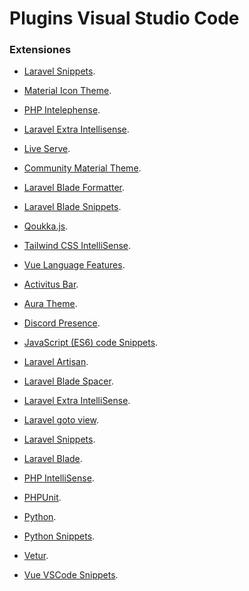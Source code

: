 # Plugins Visual Studio Code
### Extensiones
* [Laravel Snippets](https://marketplace.visualstudio.com/items?itemName=onecentlin.laravel-blade).
* [Material Icon Theme](https://marketplace.visualstudio.com/items?itemName=PKief.material-icon-theme).
* [PHP Intelephense](https://marketplace.visualstudio.com/items?itemName=bmewburn.vscode-intelephense-client).
* [Laravel Extra Intellisense](https://marketplace.visualstudio.com/items?itemName=amiralizadeh9480.laravel-extra-intellisense).
* [Live Serve](https://marketplace.visualstudio.com/items?itemName=ritwickdey.LiveServer).
* [Community Material Theme](https://marketplace.visualstudio.com/items?itemName=Equinusocio.vsc-community-material-theme).

* [Laravel Blade Formatter]().
* [Laravel Blade Snippets]().
* [Qoukka.js]().
* [Tailwind CSS IntelliSense]().
* [Vue Language Features]().
* [Activitus Bar]().
* [Aura Theme]().
* [Discord Presence]().
* [JavaScript (ES6) code Snippets]().
* [Laravel Artisan]().
* [Laravel Blade Spacer]().
* [Laravel Extra IntelliSense]().
* [Laravel goto view]().
* [Laravel Snippets]().
* [Laravel Blade]().
* [PHP IntelliSense]().
* [PHPUnit]().
* [Python]().
* [Python Snippets]().
* [Vetur]().
* [Vue VSCode Snippets]().
